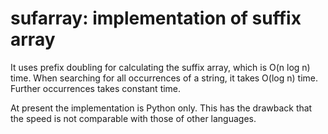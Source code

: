 # sufarray: implementation of suffix array

It uses prefix doubling for calculating the suffix array, which is O(n
log n) time.  When searching for all occurrences of a string, it takes
O(log n) time.  Further occurrences takes constant time.

At present the implementation is Python only.  This has the drawback
that the speed is not comparable with those of other languages.
